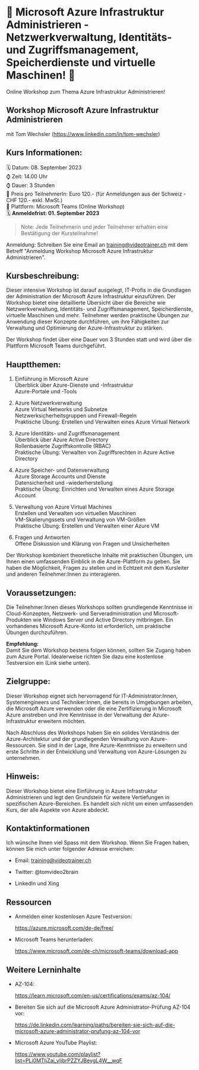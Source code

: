 # 📢 Microsoft Azure Infrastruktur Administrieren - Netzwerkverwaltung, Identitäts- und Zugriffsmanagement, Speicherdienste und virtuelle Maschinen! 📢
Online Workshop zum Thema Azure Infrastruktur Administrieren!

## Workshop Microsoft Azure Infrastruktur Administrieren
mit Tom Wechsler (https://www.linkedin.com/in/tom-wechsler)


## Kurs Informationen:
🗓️ Datum: 08. September 2023  
⌚ Zeit: 14.00 Uhr  
⌚ Dauer: 3 Stunden  
💸 Preis pro TeilnehmerIn: Euro 120.- (für Anmeldungen aus der Schweiz - CHF 120.- exkl. MwSt.)  
📍 Plattform: Microsoft Teams (Online Workshop)  
🗓️ **Anmeldefrist: 01. September 2023**  

> Note: Jede Teilnehmerin und jeder Teilnehmer erhalten eine Bestätigung der Kursteilnahme!

Anmeldung: Schreiben Sie eine Email an training@videotrainer.ch mit dem Betreff "Anmeldung Workshop Microsoft Azure Infrastruktur Administrieren".  

## Kursbeschreibung:
Dieser intensive Workshop ist darauf ausgelegt, IT-Profis in die Grundlagen der Administration der Microsoft Azure Infrastruktur einzuführen. Der Workshop bietet eine detaillierte Übersicht über die Bereiche wie Netzwerkverwaltung, Identitäts- und Zugriffsmanagement, Speicherdienste, virtuelle Maschinen und mehr. Teilnehmer werden praktische Übungen zur Anwendung dieser Konzepte durchführen, um ihre Fähigkeiten zur Verwaltung und Optimierung der Azure-Infrastruktur zu stärken.

Der Workshop findet über eine Dauer von 3 Stunden statt und wird über die Plattform Microsoft Teams durchgeführt.

## Hauptthemen:
1. Einführung in Microsoft Azure  
    Überblick über Azure-Dienste und -Infrastruktur  
    Azure-Portale und -Tools  

2. Azure Netzwerkverwaltung  
    Azure Virtual Networks und Subnetze  
    Netzwerksicherheitsgruppen und Firewall-Regeln  
    Praktische Übung: Erstellen und Verwalten eines Azure Virtual Network  

3. Azure Identitäts- und Zugriffsmanagement  
    Überblick über Azure Active Directory  
    Rollenbasierte Zugriffskontrolle (RBAC)  
    Praktische Übung: Verwalten von Zugriffsrechten in Azure Active Directory  

4. Azure Speicher- und Datenverwaltung  
    Azure Storage Accounts und Dienste  
    Datensicherheit und -wiederherstellung  
    Praktische Übung: Einrichten und Verwalten eines Azure Storage Account  

5. Verwaltung von Azure Virtual Machines  
    Erstellen und Verwalten von virtuellen Maschinen  
    VM-Skalierungssets und Verwaltung von VM-Größen  
    Praktische Übung: Erstellen und Verwalten einer Azure VM  

6. Fragen und Antworten  
    Offene Diskussion und Klärung von Fragen und Unsicherheiten

Der Workshop kombiniert theoretische Inhalte mit praktischen Übungen, um Ihnen einen umfassenden Einblick in die Azure-Plattform zu geben. Sie haben die Möglichkeit, Fragen zu stellen und in Echtzeit mit dem Kursleiter und anderen Teilnehmer:Innen zu interagieren.

## Voraussetzungen:
Die Teilnehmer:Innen dieses Workshops sollten grundlegende Kenntnisse in Cloud-Konzepten, Netzwerk- und Serveradministration und Microsoft-Produkten wie Windows Server und Active Directory mitbringen. Ein vorhandenes Microsoft Azure-Konto ist erforderlich, um praktische Übungen durchzuführen.

**Empfehlung:**  
Damit Sie dem Workshop bestens folgen können, sollten Sie Zugang haben zum Azure Portal. Idealerweise richten Sie dazu eine kostenlose Testversion ein (Link siehe unten).

## Zielgruppe:
Dieser Workshop eignet sich hervorragend für IT-Administrator:Innen, Systemengineers und Techniker:Innen, die bereits in Umgebungen arbeiten, die Microsoft Azure verwenden oder die eine Zertifizierung in Microsoft Azure anstreben und ihre Kenntnisse in der Verwaltung der Azure-Infrastruktur erweitern möchten.

Nach Abschluss des Workshops haben Sie ein solides Verständnis der Azure-Architektur und der grundlegenden Verwaltung von Azure-Ressourcen. Sie sind in der Lage, Ihre Azure-Kenntnisse zu erweitern und erste Schritte in der Entwicklung und Verwaltung von Azure-Lösungen zu unternehmen.

## Hinweis:
Dieser Workshop bietet eine Einführung in Azure Infrastruktur Administrieren und legt den Grundstein für weitere Vertiefungen in spezifischen Azure-Bereichen. Es handelt sich nicht um einen umfassenden Kurs, der alle Aspekte von Azure abdeckt.


## Kontaktinformationen
Ich wünsche Ihnen viel Spass mit dem Workshop. Wenn Sie Fragen haben, können Sie mich unter folgender Adresse erreichen:

- Email: training@videotrainer.ch

- Twitter: @tomvideo2brain

- LinkedIn und Xing


## Ressourcen
- Anmelden einer kostenlosen Azure Testversion:

  https://azure.microsoft.com/de-de/free/

- Microsoft Teams herunterladen:

  https://www.microsoft.com/de-ch/microsoft-teams/download-app

## Weitere Lerninhalte
- AZ-104:

  https://learn.microsoft.com/en-us/certifications/exams/az-104/

- Bereiten Sie sich auf die Microsoft Azure Administrator-Prüfung AZ-104 vor:  
  
  https://de.linkedin.com/learning/paths/bereiten-sie-sich-auf-die-microsoft-azure-administrator-prufung-az-104-vor

- Microsoft Azure YouTube Playlist:  

  https://www.youtube.com/playlist?list=PLi0MTIjZai_yIjbrPZZYJBeygL4W__wqF
